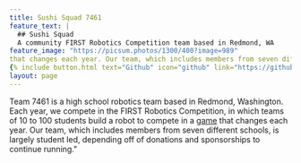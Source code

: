 ```yaml
---
title: Sushi Squad 7461
feature_text: |
  ## Sushi Squad
  A community FIRST Robotics Competition team based in Redmond, WA
feature_image: "https://picsum.photos/1300/400?image=989"
that changes each year. Our team, which includes members from seven different schools, is largely student led, depending off of donations and sponsorships to continue running."
{% include button.html text="Github" icon="github" link="https://github.com/SushiSquad7461" color="#0366d6" %}
layout: page
---
```


Team 7461 is a high school robotics team based in Redmond, Washington. Each year, we compete in the FIRST Robotics Competition, in which teams of 10 to 100 students build a robot to compete in a [game](https://www.youtube.com/watch?v=gmiYWTmFRVE)
that changes each year. Our team, which includes members from seven different schools, is largely student led, depending off of donations and sponsorships to continue running."
